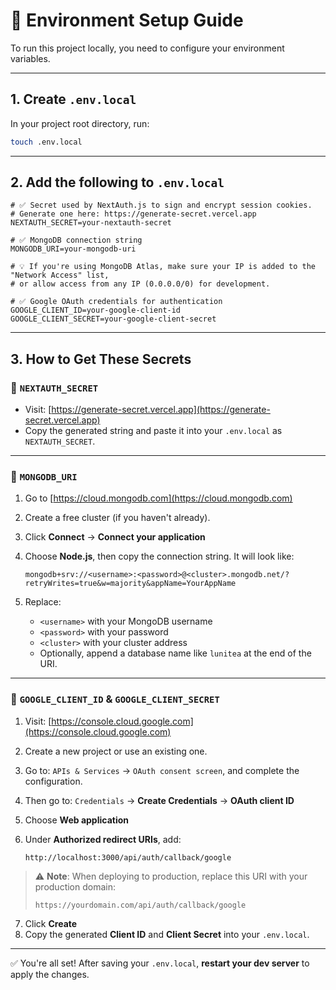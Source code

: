 
# 🔐 Environment Setup Guide

To run this project locally, you need to configure your environment variables.

---

## 1. Create `.env.local`

In your project root directory, run:

```bash
touch .env.local
```

---

## 2. Add the following to `.env.local`

```env
# ✅ Secret used by NextAuth.js to sign and encrypt session cookies.
# Generate one here: https://generate-secret.vercel.app
NEXTAUTH_SECRET=your-nextauth-secret

# ✅ MongoDB connection string
MONGODB_URI=your-mongodb-uri

# 💡 If you're using MongoDB Atlas, make sure your IP is added to the "Network Access" list,
# or allow access from any IP (0.0.0.0/0) for development.

# ✅ Google OAuth credentials for authentication
GOOGLE_CLIENT_ID=your-google-client-id
GOOGLE_CLIENT_SECRET=your-google-client-secret
```

---

## 3. How to Get These Secrets

### 🔑 `NEXTAUTH_SECRET`

- Visit: [https://generate-secret.vercel.app](https://generate-secret.vercel.app)
- Copy the generated string and paste it into your `.env.local` as `NEXTAUTH_SECRET`.

---

### 🍃 `MONGODB_URI`

1. Go to [https://cloud.mongodb.com](https://cloud.mongodb.com)
2. Create a free cluster (if you haven't already).
3. Click **Connect** → **Connect your application**
4. Choose **Node.js**, then copy the connection string. It will look like:

   ```text
   mongodb+srv://<username>:<password>@<cluster>.mongodb.net/?retryWrites=true&w=majority&appName=YourAppName
   ```

5. Replace:
   - `<username>` with your MongoDB username
   - `<password>` with your password
   - `<cluster>` with your cluster address
   - Optionally, append a database name like `lunitea` at the end of the URI.

---

### 🔐 `GOOGLE_CLIENT_ID` & `GOOGLE_CLIENT_SECRET`

1. Visit: [https://console.cloud.google.com](https://console.cloud.google.com)
2. Create a new project or use an existing one.
3. Go to: `APIs & Services` → `OAuth consent screen`, and complete the configuration.
4. Then go to: `Credentials` → **Create Credentials** → **OAuth client ID**
5. Choose **Web application**
6. Under **Authorized redirect URIs**, add:

   ```text
   http://localhost:3000/api/auth/callback/google
   ```

> ⚠️ **Note**: When deploying to production, replace this URI with your production domain:
>
> ```text
> https://yourdomain.com/api/auth/callback/google
> ```

7. Click **Create**
8. Copy the generated **Client ID** and **Client Secret** into your `.env.local`.

---

✅ You're all set! After saving your `.env.local`, **restart your dev server** to apply the changes.
